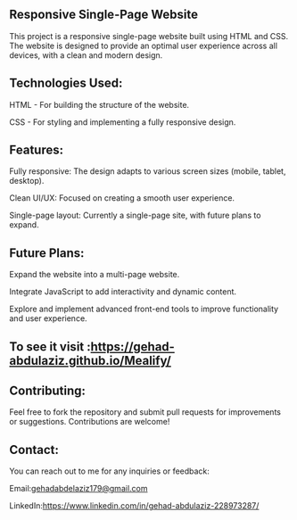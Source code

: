 ## Responsive Single-Page Website
This project is a responsive single-page website built using HTML and CSS. The website is designed to provide an optimal user experience across all devices, with a clean and modern design.

## Technologies Used:
HTML - For building the structure of the website.

CSS - For styling and implementing a fully responsive design.

## Features:
Fully responsive: The design adapts to various screen sizes (mobile, tablet, desktop).

Clean UI/UX: Focused on creating a smooth user experience.

Single-page layout: Currently a single-page site, with future plans to expand.


## Future Plans:
Expand the website into a multi-page website.

Integrate JavaScript to add interactivity and dynamic content.

Explore and implement advanced front-end tools to improve functionality and user experience.

## To see it visit :https://gehad-abdulaziz.github.io/Mealify/
## Contributing:
Feel free to fork the repository and submit pull requests for improvements or suggestions. Contributions are welcome!

## Contact:
You can reach out to me for any inquiries or feedback:

Email:gehadabdelaziz179@gmail.com

LinkedIn:https://www.linkedin.com/in/gehad-abdulaziz-228973287/
